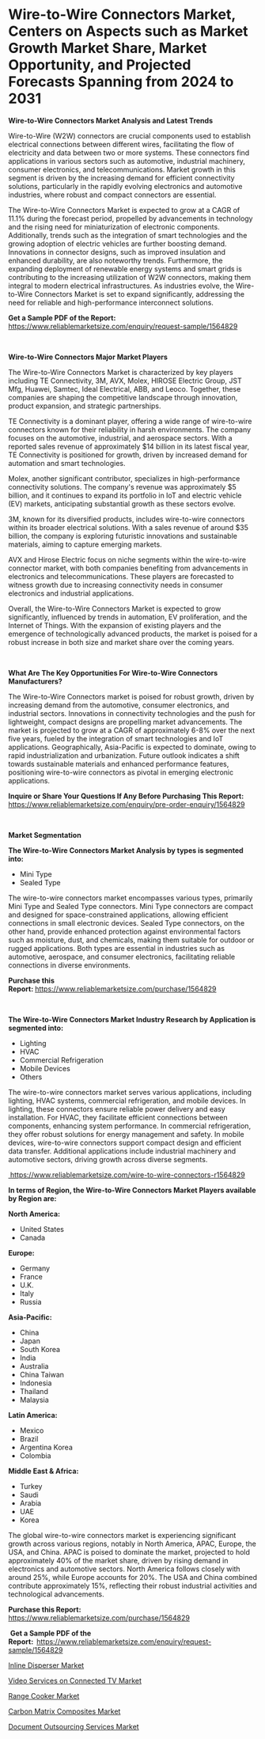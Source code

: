 <p><h1>Wire-to-Wire Connectors Market, Centers on Aspects such as Market Growth Market Share, Market Opportunity, and Projected Forecasts Spanning from 2024 to 2031</h1></p><p><strong>Wire-to-Wire Connectors Market Analysis and Latest Trends</strong></p>
<p><p>Wire-to-Wire (W2W) connectors are crucial components used to establish electrical connections between different wires, facilitating the flow of electricity and data between two or more systems. These connectors find applications in various sectors such as automotive, industrial machinery, consumer electronics, and telecommunications. Market growth in this segment is driven by the increasing demand for efficient connectivity solutions, particularly in the rapidly evolving electronics and automotive industries, where robust and compact connectors are essential.</p><p>The Wire-to-Wire Connectors Market is expected to grow at a CAGR of 11.1% during the forecast period, propelled by advancements in technology and the rising need for miniaturization of electronic components. Additionally, trends such as the integration of smart technologies and the growing adoption of electric vehicles are further boosting demand. Innovations in connector designs, such as improved insulation and enhanced durability, are also noteworthy trends. Furthermore, the expanding deployment of renewable energy systems and smart grids is contributing to the increasing utilization of W2W connectors, making them integral to modern electrical infrastructures. As industries evolve, the Wire-to-Wire Connectors Market is set to expand significantly, addressing the need for reliable and high-performance interconnect solutions.</p></p>
<p><strong>Get a Sample PDF of the Report:&nbsp;</strong> <a href="https://www.reliablemarketsize.com/enquiry/request-sample/1564829">https://www.reliablemarketsize.com/enquiry/request-sample/1564829</a></p>
<p>&nbsp;</p>
<p><strong>Wire-to-Wire Connectors Major Market Players</strong></p>
<p><p>The Wire-to-Wire Connectors Market is characterized by key players including TE Connectivity, 3M, AVX, Molex, HIROSE Electric Group, JST Mfg, Huawei, Samtec, Ideal Electrical, ABB, and Leoco. Together, these companies are shaping the competitive landscape through innovation, product expansion, and strategic partnerships.</p><p>TE Connectivity is a dominant player, offering a wide range of wire-to-wire connectors known for their reliability in harsh environments. The company focuses on the automotive, industrial, and aerospace sectors. With a reported sales revenue of approximately $14 billion in its latest fiscal year, TE Connectivity is positioned for growth, driven by increased demand for automation and smart technologies.</p><p>Molex, another significant contributor, specializes in high-performance connectivity solutions. The company's revenue was approximately $5 billion, and it continues to expand its portfolio in IoT and electric vehicle (EV) markets, anticipating substantial growth as these sectors evolve.</p><p>3M, known for its diversified products, includes wire-to-wire connectors within its broader electrical solutions. With a sales revenue of around $35 billion, the company is exploring futuristic innovations and sustainable materials, aiming to capture emerging markets. </p><p>AVX and Hirose Electric focus on niche segments within the wire-to-wire connector market, with both companies benefiting from advancements in electronics and telecommunications. These players are forecasted to witness growth due to increasing connectivity needs in consumer electronics and industrial applications.</p><p>Overall, the Wire-to-Wire Connectors Market is expected to grow significantly, influenced by trends in automation, EV proliferation, and the Internet of Things. With the expansion of existing players and the emergence of technologically advanced products, the market is poised for a robust increase in both size and market share over the coming years.</p></p>
<p>&nbsp;</p>
<p><strong>What Are The Key Opportunities For Wire-to-Wire Connectors Manufacturers?</strong></p>
<p><p>The Wire-to-Wire Connectors market is poised for robust growth, driven by increasing demand from the automotive, consumer electronics, and industrial sectors. Innovations in connectivity technologies and the push for lightweight, compact designs are propelling market advancements. The market is projected to grow at a CAGR of approximately 6-8% over the next five years, fueled by the integration of smart technologies and IoT applications. Geographically, Asia-Pacific is expected to dominate, owing to rapid industrialization and urbanization. Future outlook indicates a shift towards sustainable materials and enhanced performance features, positioning wire-to-wire connectors as pivotal in emerging electronic applications.</p></p>
<p><strong>Inquire or Share Your Questions If Any Before Purchasing This Report:</strong> <a href="https://www.reliablemarketsize.com/enquiry/pre-order-enquiry/1564829">https://www.reliablemarketsize.com/enquiry/pre-order-enquiry/1564829</a></p>
<p>&nbsp;</p>
<p><strong>Market Segmentation</strong></p>
<p><strong>The Wire-to-Wire Connectors Market Analysis by types is segmented into:</strong></p>
<p><ul><li>Mini Type</li><li>Sealed Type</li></ul></p>
<p><p>The wire-to-wire connectors market encompasses various types, primarily Mini Type and Sealed Type connectors. Mini Type connectors are compact and designed for space-constrained applications, allowing efficient connections in small electronic devices. Sealed Type connectors, on the other hand, provide enhanced protection against environmental factors such as moisture, dust, and chemicals, making them suitable for outdoor or rugged applications. Both types are essential in industries such as automotive, aerospace, and consumer electronics, facilitating reliable connections in diverse environments.</p></p>
<p><strong>Purchase this Report:&nbsp;</strong><a href="https://www.reliablemarketsize.com/purchase/1564829">https://www.reliablemarketsize.com/purchase/1564829</a></p>
<p>&nbsp;</p>
<p><strong>The Wire-to-Wire Connectors Market Industry Research by Application is segmented into:</strong></p>
<p><ul><li>Lighting</li><li>HVAC</li><li>Commercial Refrigeration</li><li>Mobile Devices</li><li>Others</li></ul></p>
<p><p>The wire-to-wire connectors market serves various applications, including lighting, HVAC systems, commercial refrigeration, and mobile devices. In lighting, these connectors ensure reliable power delivery and easy installation. For HVAC, they facilitate efficient connections between components, enhancing system performance. In commercial refrigeration, they offer robust solutions for energy management and safety. In mobile devices, wire-to-wire connectors support compact design and efficient data transfer. Additional applications include industrial machinery and automotive sectors, driving growth across diverse segments.</p></p>
<p><a href="https://www.reliablemarketsize.com/wire-to-wire-connectors-r1564829">&nbsp;https://www.reliablemarketsize.com/wire-to-wire-connectors-r1564829</a></p>
<p><strong>In terms of Region, the Wire-to-Wire Connectors Market Players available by Region are:</strong></p>
<p>
    <p> <strong> North America: </strong>
        <ul>
            <li>United States</li>
            <li>Canada</li>
        </ul>
        </p> 
    <p> <strong> Europe: </strong>
        <ul>
            <li>Germany</li>
            <li>France</li>
            <li>U.K.</li>
            <li>Italy</li>
            <li>Russia</li>
        </ul>
        </p> 
    <p> <strong> Asia-Pacific: </strong>
        <ul>
            <li>China</li>
            <li>Japan</li>
            <li>South Korea</li>
            <li>India</li>
            <li>Australia</li>
            <li>China Taiwan</li>
            <li>Indonesia</li>
            <li>Thailand</li>
            <li>Malaysia</li>
        </ul>
        </p> 
    <p> <strong> Latin America: </strong>
        <ul>
            <li>Mexico</li>
            <li>Brazil</li>
            <li>Argentina Korea</li>
            <li>Colombia</li>
        </ul>
        </p> 
    <p> <strong> Middle East & Africa: </strong>
        <ul>
            <li>Turkey</li>
            <li>Saudi</li>
            <li>Arabia</li>
            <li>UAE</li>
            <li>Korea</li>
        </ul>
    </p>
    </p>
<p><p>The global wire-to-wire connectors market is experiencing significant growth across various regions, notably in North America, APAC, Europe, the USA, and China. APAC is poised to dominate the market, projected to hold approximately 40% of the market share, driven by rising demand in electronics and automotive sectors. North America follows closely with around 25%, while Europe accounts for 20%. The USA and China combined contribute approximately 15%, reflecting their robust industrial activities and technological advancements.</p></p>
<p><strong>Purchase this Report: </strong><a href="https://www.reliablemarketsize.com/purchase/1564829">https://www.reliablemarketsize.com/purchase/1564829</a></p>
<p>&nbsp;<strong>Get a Sample PDF of the Report:&nbsp;&nbsp;</strong><a href="https://www.reliablemarketsize.com/enquiry/request-sample/1564829">https://www.reliablemarketsize.com/enquiry/request-sample/1564829</a></p>
<p><strong></strong></p>
<p><p><a href="https://www.linkedin.com/pulse/strategic-market-insights-global-inline-disperser-2024--wxh7e?trackingId=30%2FzPef5TsW%2FnmSt5xlqLw%3D%3D">Inline Disperser Market</a></p><p><a href="https://github.com/WillieWoodard/Market-Research-Report-List-6/blob/main/video-services-on-connected-tv-market.md">Video Services on Connected TV Market</a></p><p><a href="https://issuu.com/reportprime-2/docs/range-cooker-market-size-2030.pptx_baf1a513c51bf5">Range Cooker Market</a></p><p><a href="https://medium.com/@waylose1223_16628/carbon-matrix-composites-market-analysis-report-global-insights-by-region-type-impregnation-1cf8e28f7120?postPublishedType=repub">Carbon Matrix Composites Market</a></p><p><a href="https://www.linkedin.com/pulse/why-should-you-invest-document-outsourcing-services-market-zmrsf">Document Outsourcing Services Market</a></p></p>
